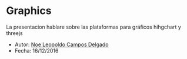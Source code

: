 # Graphics

La presentacion hablare sobre las plataformas para gráficos hihgchart y threejs

* Autor: [Noe Leopoldo Campos Delgado](https://github.com/alu0100622492)
* Fecha: 16/12/2016
